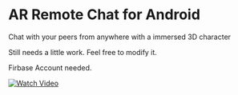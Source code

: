 # AR Remote Chat for Android
 Chat with your peers from anywhere with a immersed 3D character


Still needs a little work. Feel free to modify it. 

Firbase Account needed. 


[![Watch Video](https://img.youtube.com/vi/8lZCs2y3jDo/0.jpg)](https://www.youtube.com/watch?v=8lZCs2y3jDo)
